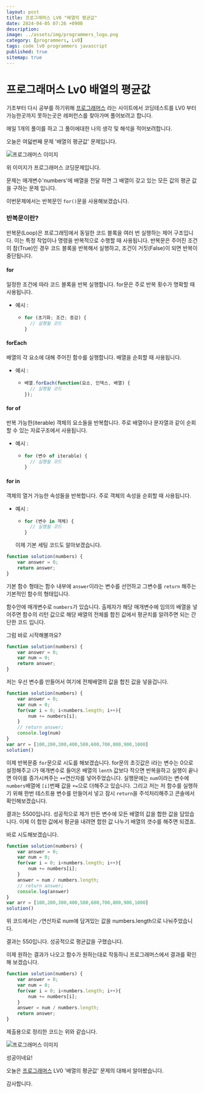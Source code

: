 ```yaml
---
layout: post
title: 프로그래머스 LV0 "배열의 평균값"
date: 2024-04-05 07:26 +0900
description: 
image: ../assets/img/programmers_logo.png
category: [programmers, Lv0]
tags: code lv0 programmers javascript
published: true
sitemap: true
---
```


# 프로그래머스 Lv0 배열의 평균값

  기초부터 다시 공부를 하기위해 [프로그래머스](https://programmers.co.kr/) 라는 사이트에서
  코딩테스트를 LV0 부터 가능한곳까지 못하는곳은 레퍼런스를 찾아가며 풀어보려고 합니다.
  
  매일 1개의 풀이를 하고 그 풀이에대한 나의 생각 및 해석을 적어보려합니다.

  오늘은 여덟번째 문제 '배열의 평균값' 문제입니다.

  ![프로그래머스 이미지](https://spearboy.github.io/assets/img/배열의평균값_01.png)

  위 이미지가 프로그래머스 코딩문제입니다.
  
  문제는 매개변수'numbers'에 배열을 전달 하면 그 배열이 갖고 있는 모든 값의 평균 값을 구하는 문제 입니다.

  이번문제에서는 반복문인 `for()`문을 사용해보겠습니다.

### 반복문이란?
  반복문(Loop)은 프로그래밍에서 동일한 코드 블록을 여러 번 실행하는 제어 구조입니다. 이는 특정 작업이나 명령을 반복적으로 수행할 때 사용됩니다. 반복문은 주어진 조건이 참(True)인 경우 코드 블록을 반복해서 실행하고, 조건이 거짓(False)이 되면 반복이 중단됩니다.
#### for
일정한 조건에 따라 코드 블록을 반복 실행합니다. for문은 주로 반복 횟수가 명확할 때 사용됩니다.
+ 예시 :
    + ```javascript
      for (초기화; 조건; 증감) {
        // 실행될 코드
      }
      ```

#### forEach
배열의 각 요소에 대해 주어진 함수를 실행합니다. 배열을 순회할 때 사용됩니다.
+ 예시 :
    + ```javascript
      배열.forEach(function(요소, 인덱스, 배열) {
        // 실행될 코드
      });
      ```

#### for of
반복 가능한(iterable) 객체의 요소들을 반복합니다. 주로 배열이나 문자열과 같이 순회할 수 있는 자료구조에서 사용됩니다.
+ 예시 :
    + ```javascript
      for (변수 of iterable) {
        // 실행될 코드
      }
      ```

#### for in
객체의 열거 가능한 속성들을 반복합니다. 주로 객체의 속성을 순회할 때 사용됩니다.
+ 예시 :
    + ```javascript
      for (변수 in 객체) {
        // 실행될 코드
      }
      ```



  이제 기본 세팅 코드도 알아보겠습니다.
  
```javascript
function solution(numbers) {
    var answer = 0;
    return answer;
}
``` 
기본 함수 형태는 함수 내부에 `answer`이라는 변수를 선언하고 그변수를 `return` 해주는 기본적인 함수의 형태입니다.

함수안에 매개변수로 `numbers`가 있습니다. 출제자가 해당 매개변수에 임의의 배열을 넣어주면
함수의 리턴 값으로 해당 배열의 전체를 합친 값에서 평균치를 알려주면 되는 간단한 코드 입니다.

그럼 바로 시작해볼까요?

```javascript
function solution(numbers) {
    var answer = 0;
    var num = 0;
    return answer;
}
```    

저는 우선 변수를 만들어서 여기에 전체배열의 값을 합친 값을 넣을겁니다.   

```javascript
function solution(numbers) {
    var answer = 0;
    var num = 0;
    for(var i = 0; i<numbers.length; i++){
        num += numbers[i];
    }
    // return answer;
    console.log(num)
}
var arr = [100,200,300,400,500,600,700,800,900,1000]
solution()
``` 
이제 반복문중 `for`문으로 시도를 해보겠습니다.
for문의 초깃값은 i라는 변수는 0으로 설정해주고 i가 매개변수로 들어온 배열의 `lenth` 값보다 작으면 반복을하고 실행이 끝나면 아이를 증가시켜주는 `++`연산자를 넣어주었습니다.
실행문에는 `num`이라는 변수에 `numbers`배열에 `[i]`번째 값을 `+=`으로 더해주고 있습니다.
그리고 저는 저 함수를 실행하기 위해 한번 테스트용 변수를 만들어서 넣고 잠시 `return`을 주석처리해주고 콘솔에서 확인해보겠습니다.

결과는 5500입니다. 성공적으로 제가 만든 변수에 모든 배열의 값을 합한 값을 담았습니다.
이제 이 합한 값에서 평균을 내려면 합한 값 나누기 배열의 갯수를 해주면 되겠죠.

바로 시도해보겠습니다.

```javascript
function solution(numbers) {
    var answer = 0;
    var num = 0;
    for(var i = 0; i<numbers.length; i++){
        num += numbers[i];
    }
    answer = num / numbers.length;
    // return answer;
    console.log(answer)
}
var arr = [100,200,300,400,500,600,700,800,900,1000]
solution()
``` 

위 코드에서는 `/`연산자로 num에 담겨있는 값을 numbers.length으로 나눠주었습니다.

결과는 550입니다. 성공적으로 평균값을 구했습니다.

이제 원하는 결과가 나오고 함수가 원하는대로 작동하니 프로그래머스에서 결과를 확인해 보겠습니다.

```javascript
function solution(numbers) {
    var answer = 0;
    var num = 0;
    for(var i = 0; i<numbers.length; i++){
        num += numbers[i];
    }
    answer = num / numbers.length;
    return answer;
}
``` 
제출용으로 정리한 코드는 위와 같습니다.

![프로그래머스 이미지](https://spearboy.github.io/assets/img/배열의평균값_02.png)

성공이네요!

오늘은 [프로그래머스](https://programmers.co.kr/) LV0 '배열의 평균값' 문제의 대해서 알아봤습니다.

감사합니다.